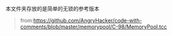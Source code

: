 本文件夹存放的是简单的无锁的参考版本


> from:https://github.com/AngryHacker/code-with-comments/blob/master/memorypool/C-98/MemoryPool.tcc